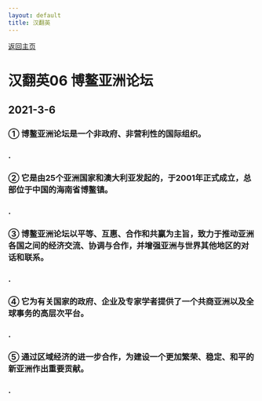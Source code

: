 ```yaml
---
layout: default
title: 汉翻英
---
```


[返回主页](index.html)

# 汉翻英06 博鳌亚洲论坛

## 2021-3-6

### ① 博鳌亚洲论坛是一个非政府、非营利性的国际组织。
### .

### ② 它是由25个亚洲国家和澳大利亚发起的，于2001年正式成立，总部位于中国的海南省博鳌镇。
### .

### ③ 博鳌亚洲论坛以平等、互惠、合作和共赢为主旨，致力于推动亚洲各国之间的经济交流、协调与合作，并增强亚洲与世界其他地区的对话和联系。
### .

### ④ 它为有关国家的政府、企业及专家学者提供了一个共商亚洲以及全球事务的高层次平台。
### .

### ⑤ 通过区域经济的进一步合作，为建设一个更加繁荣、稳定、和平的新亚洲作出重要贡献。
### .



